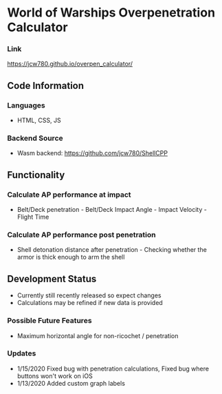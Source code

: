 # World of Warships Overpenetration Calculator
### Link
https://jcw780.github.io/overpen_calculator/
## Code Information
### Languages
- HTML, CSS, JS
### Backend Source
- Wasm backend: https://github.com/jcw780/ShellCPP
## Functionality
### Calculate AP performance at impact
- Belt/Deck penetration - Belt/Deck Impact Angle - Impact Velocity - Flight Time
### Calculate AP performance post penetration
- Shell detonation distance after penetration - Checking whether the armor is thick enough to arm the shell
## Development Status
- Currently still recently released so expect changes 
- Calculations may be refined if new data is provided
### Possible Future Features
- Maximum horizontal angle for non-ricochet / penetration
### Updates
- 1/15/2020 Fixed bug with penetration calculations, Fixed bug where buttons won't work on iOS
- 1/13/2020 Added custom graph labels
